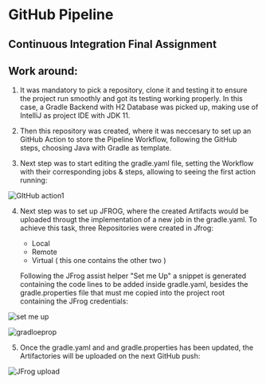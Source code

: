 # GitHub Pipeline
## Continuous Integration Final Assignment

## Work around:

1) It was mandatory to pick a repository, clone it and testing it to ensure the project run smoothly and got its testing working properly.
   In this case, a Gradle Backend with H2 Database was picked up, making use of IntelliJ as project IDE with JDK 11.

2) Then this repository was created, where it was neccesary to set up an GitHub Action to store the Pipeline Workflow, following the GitHub   
   steps, choosing Java with Gradle as template.

3) Next step was to start editing the gradle.yaml file, setting the Workflow with their corresponding jobs & steps, allowing to seeing the 
   first action running:

![GItHub action1](https://user-images.githubusercontent.com/82456534/167513190-cc57a21d-e0fb-4605-92a2-0e60d03c1a53.png)

4) Next step was to set up JFROG, where the created Artifacts would be uploaded througt the implementation of a new job in the gradle.yaml. 
   To achieve this task, three Repositories were created in Jfrog: 
   
   *  Local 
   *  Remote
   *  Virtual ( this one contains the other two )
   
   Following the JFrog assist helper "Set me Up" a snippet is generated containing the code lines to be added inside gradle.yaml, besides
   the gradle.properties file that must me copied into the project root containing the JFrog credentials:
   
   
 ![set me up](https://user-images.githubusercontent.com/82456534/167514710-ec38c832-29dd-48b3-8452-a85ec7dddca5.png)
 



![gradloeprop](https://user-images.githubusercontent.com/82456534/167518366-33523f4f-f8e6-4e6f-8ea5-ad7c4339b76a.png)

 
 5) Once the gradle.yaml and and gradle.properties has been updated, the Artifactories will be uploaded on the next GitHub push:

![JFrog upload](https://user-images.githubusercontent.com/82456534/167515294-ee878e74-48aa-4419-8396-2c86459a0658.png)

